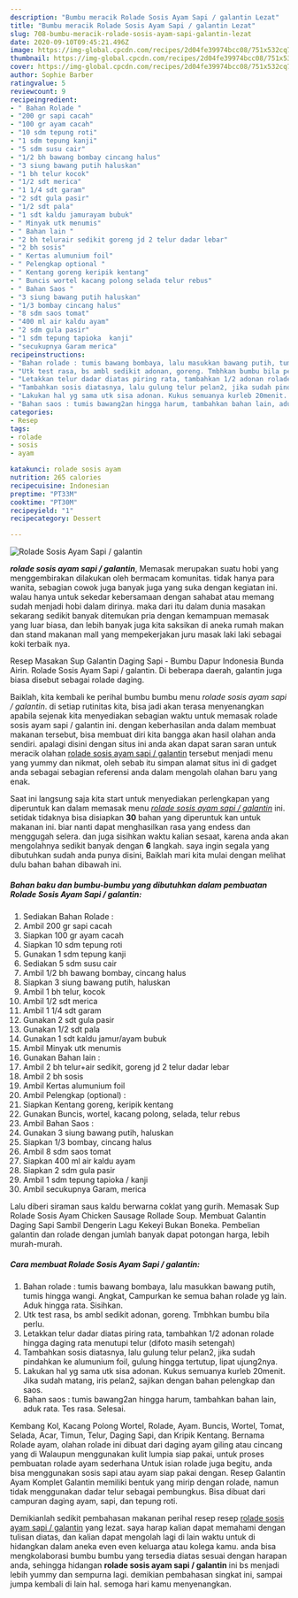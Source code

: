 ```yaml
---
description: "Bumbu meracik Rolade Sosis Ayam Sapi / galantin Lezat"
title: "Bumbu meracik Rolade Sosis Ayam Sapi / galantin Lezat"
slug: 708-bumbu-meracik-rolade-sosis-ayam-sapi-galantin-lezat
date: 2020-09-10T09:45:21.496Z
image: https://img-global.cpcdn.com/recipes/2d04fe39974bcc08/751x532cq70/rolade-sosis-ayam-sapi-galantin-foto-resep-utama.jpg
thumbnail: https://img-global.cpcdn.com/recipes/2d04fe39974bcc08/751x532cq70/rolade-sosis-ayam-sapi-galantin-foto-resep-utama.jpg
cover: https://img-global.cpcdn.com/recipes/2d04fe39974bcc08/751x532cq70/rolade-sosis-ayam-sapi-galantin-foto-resep-utama.jpg
author: Sophie Barber
ratingvalue: 5
reviewcount: 9
recipeingredient:
- " Bahan Rolade "
- "200 gr sapi cacah"
- "100 gr ayam cacah"
- "10 sdm tepung roti"
- "1 sdm tepung kanji"
- "5 sdm susu cair"
- "1/2 bh bawang bombay cincang halus"
- "3 siung bawang putih haluskan"
- "1 bh telur kocok"
- "1/2 sdt merica"
- "1 1/4 sdt garam"
- "2 sdt gula pasir"
- "1/2 sdt pala"
- "1 sdt kaldu jamurayam bubuk"
- " Minyak utk menumis"
- " Bahan lain "
- "2 bh telurair sedikit goreng jd 2 telur dadar lebar"
- "2 bh sosis"
- " Kertas alumunium foil"
- " Pelengkap optional "
- " Kentang goreng keripik kentang"
- " Buncis wortel kacang polong selada telur rebus"
- " Bahan Saos "
- "3 siung bawang putih haluskan"
- "1/3 bombay cincang halus"
- "8 sdm saos tomat"
- "400 ml air kaldu ayam"
- "2 sdm gula pasir"
- "1 sdm tepung tapioka  kanji"
- "secukupnya Garam merica"
recipeinstructions:
- "Bahan rolade : tumis bawang bombaya, lalu masukkan bawang putih, tumis hingga wangi. Angkat, Campurkan ke semua bahan rolade yg lain. Aduk hingga rata. Sisihkan."
- "Utk test rasa, bs ambl sedikit adonan, goreng. Tmbhkan bumbu bila perlu."
- "Letakkan telur dadar diatas piring rata, tambahkan 1/2 adonan rolade hingga daging rata menutupi telur (difoto masih setengah)"
- "Tambahkan sosis diatasnya, lalu gulung telur pelan2, jika sudah pindahkan ke alumunium foil, gulung hingga tertutup, lipat ujung2nya."
- "Lakukan hal yg sama utk sisa adonan. Kukus semuanya kurleb 20menit. Jika sudah matang, iris pelan2, sajikan dengan bahan pelengkap dan saos."
- "Bahan saos : tumis bawang2an hingga harum, tambahkan bahan lain, aduk rata. Tes rasa. Selesai."
categories:
- Resep
tags:
- rolade
- sosis
- ayam

katakunci: rolade sosis ayam 
nutrition: 265 calories
recipecuisine: Indonesian
preptime: "PT33M"
cooktime: "PT30M"
recipeyield: "1"
recipecategory: Dessert

---
```



![Rolade Sosis Ayam Sapi / galantin](https://img-global.cpcdn.com/recipes/2d04fe39974bcc08/751x532cq70/rolade-sosis-ayam-sapi-galantin-foto-resep-utama.jpg)

<b><i>rolade sosis ayam sapi / galantin</i></b>, Memasak merupakan suatu hobi yang menggembirakan dilakukan oleh bermacam komunitas. tidak hanya para wanita, sebagian cowok juga banyak juga yang suka dengan kegiatan ini. walau hanya untuk sekedar kebersamaan dengan sahabat atau memang sudah menjadi hobi dalam dirinya. maka dari itu dalam dunia masakan sekarang sedikit banyak ditemukan pria dengan kemampuan memasak yang luar biasa, dan lebih banyak juga kita saksikan di aneka rumah makan dan stand makanan mall yang mempekerjakan juru masak laki laki sebagai koki terbaik nya.

Resep Masakan Sup Galantin Daging Sapi - Bumbu Dapur Indonesia Bunda Airin. Rolade Sosis Ayam Sapi / galantin. Di beberapa daerah, galantin juga biasa disebut sebagai rolade daging.

Baiklah, kita kembali ke perihal bumbu bumbu menu <i>rolade sosis ayam sapi / galantin</i>. di setiap rutinitas kita, bisa jadi akan terasa menyenangkan apabila sejenak kita menyediakan sebagian waktu untuk memasak rolade sosis ayam sapi / galantin ini. dengan keberhasilan anda dalam membuat makanan tersebut, bisa membuat diri kita bangga akan hasil olahan anda sendiri. apalagi disini dengan situs ini anda akan dapat saran saran untuk meracik olahan <u>rolade sosis ayam sapi / galantin</u> tersebut menjadi menu yang yummy dan nikmat, oleh sebab itu simpan alamat situs ini di gadget anda sebagai sebagian referensi anda dalam mengolah olahan baru yang enak.


Saat ini langsung saja kita start untuk menyediakan perlengkapan yang diperuntuk kan dalam memasak menu <u><i>rolade sosis ayam sapi / galantin</i></u> ini. setidak tidaknya bisa disiapkan <b>30</b> bahan yang diperuntuk kan untuk makanan ini. biar nanti dapat menghasilkan rasa yang endess dan menggugah selera. dan juga sisihkan waktu kalian sesaat, karena anda akan mengolahnya sedikit banyak dengan <b>6</b> langkah. saya ingin segala yang dibutuhkan sudah anda punya disini, Baiklah mari kita mulai dengan melihat dulu bahan bahan dibawah ini.

<!--inarticleads1-->

##### Bahan baku dan bumbu-bumbu yang dibutuhkan dalam pembuatan Rolade Sosis Ayam Sapi / galantin:

1. Sediakan  Bahan Rolade :
1. Ambil 200 gr sapi cacah
1. Siapkan 100 gr ayam cacah
1. Siapkan 10 sdm tepung roti
1. Gunakan 1 sdm tepung kanji
1. Sediakan 5 sdm susu cair
1. Ambil 1/2 bh bawang bombay, cincang halus
1. Siapkan 3 siung bawang putih, haluskan
1. Ambil 1 bh telur, kocok
1. Ambil 1/2 sdt merica
1. Ambil 1 1/4 sdt garam
1. Gunakan 2 sdt gula pasir
1. Gunakan 1/2 sdt pala
1. Gunakan 1 sdt kaldu jamur/ayam bubuk
1. Ambil  Minyak utk menumis
1. Gunakan  Bahan lain :
1. Ambil 2 bh telur+air sedikit, goreng jd 2 telur dadar lebar
1. Ambil 2 bh sosis
1. Ambil  Kertas alumunium foil
1. Ambil  Pelengkap (optional) :
1. Siapkan  Kentang goreng, keripik kentang
1. Gunakan  Buncis, wortel, kacang polong, selada, telur rebus
1. Ambil  Bahan Saos :
1. Gunakan 3 siung bawang putih, haluskan
1. Siapkan 1/3 bombay, cincang halus
1. Ambil 8 sdm saos tomat
1. Siapkan 400 ml air kaldu ayam
1. Siapkan 2 sdm gula pasir
1. Ambil 1 sdm tepung tapioka / kanji
1. Ambil secukupnya Garam, merica


Lalu diberi siraman saus kaldu berwarna coklat yang gurih. Memasak Sup Rolade Sosis Ayam Chicken Sausage Rollade Soup. Membuat Galantin Daging Sapi Sambil Dengerin Lagu Kekeyi Bukan Boneka. Pembelian galantin dan rolade dengan jumlah banyak dapat potongan harga, lebih murah-murah. 

<!--inarticleads2-->

##### Cara membuat Rolade Sosis Ayam Sapi / galantin:

1. Bahan rolade : tumis bawang bombaya, lalu masukkan bawang putih, tumis hingga wangi. Angkat, Campurkan ke semua bahan rolade yg lain. Aduk hingga rata. Sisihkan.
1. Utk test rasa, bs ambl sedikit adonan, goreng. Tmbhkan bumbu bila perlu.
1. Letakkan telur dadar diatas piring rata, tambahkan 1/2 adonan rolade hingga daging rata menutupi telur (difoto masih setengah)
1. Tambahkan sosis diatasnya, lalu gulung telur pelan2, jika sudah pindahkan ke alumunium foil, gulung hingga tertutup, lipat ujung2nya.
1. Lakukan hal yg sama utk sisa adonan. Kukus semuanya kurleb 20menit. Jika sudah matang, iris pelan2, sajikan dengan bahan pelengkap dan saos.
1. Bahan saos : tumis bawang2an hingga harum, tambahkan bahan lain, aduk rata. Tes rasa. Selesai.


Kembang Kol, Kacang Polong Wortel, Rolade, Ayam. Buncis, Wortel, Tomat, Selada, Acar, Timun, Telur, Daging Sapi, dan Kripik Kentang. Bernama Rolade ayam, olahan rolade ini dibuat dari daging ayam giling atau cincang yang di Walaupun menggunakan kulit lumpia siap pakai, untuk proses pembuatan rolade ayam sederhana Untuk isian rolade juga begitu, anda bisa menggunakan sosis sapi atau ayam siap pakai dengan. Resep Galantin Ayam Komplet Galantin memiliki bentuk yang mirip dengan rolade, namun tidak menggunakan dadar telur sebagai pembungkus. Bisa dibuat dari campuran daging ayam, sapi, dan tepung roti. 

Demikianlah sedikit pembahasan makanan perihal resep resep <u>rolade sosis ayam sapi / galantin</u> yang lezat. saya harap kalian dapat memahami dengan tulisan diatas, dan kalian dapat mengolah lagi di lain waktu untuk di hidangkan dalam aneka even even keluarga atau kolega kamu. anda bisa mengkolaborasi bumbu bumbu yang tersedia diatas sesuai dengan harapan anda, sehingga hidangan <b>rolade sosis ayam sapi / galantin</b> ini bs menjadi lebih yummy dan sempurna lagi. demikian pembahasan singkat ini, sampai jumpa kembali di lain hal. semoga hari kamu menyenangkan.
